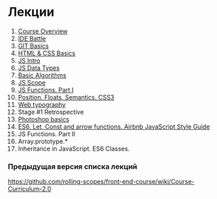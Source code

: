 #  Лекции

1. [Course Overview](https://github.com/rolling-scopes-school/lectures/blob/master/lectures/intro.md) 
2. [IDE Battle](https://github.com/rolling-scopes-school/lectures/blob/master/lectures/IDE-battle.md)
3. [GIT Basics](https://github.com/rolling-scopes-school/lectures/blob/master/lectures/git.md) 
4. [HTML & CSS Basics](https://github.com/rolling-scopes-school/lectures/blob/master/lectures/html-css-basics.md)
5. [JS Intro](https://github.com/rolling-scopes-school/lectures/blob/master/lectures/js-intro.md)
6. [JS Data Types](https://github.com/rolling-scopes-school/lectures/blob/master/lectures/js-data-types.md)
7. [Basic Algorithms](https://github.com/rolling-scopes-school/lectures/blob/master/lectures/basic-algorithms.md)
8. [JS Scope](https://github.com/rolling-scopes-school/lectures/blob/master/lectures/js-scope.md)
9. [JS Functions. Part I](https://github.com/rolling-scopes-school/lectures/blob/master/lectures/js-functions.md)
9. [Position. Floats. Semantics. CSS3](https://github.com/rolling-scopes-school/lectures/blob/master/lectures/position-floats-semantics-css3.md)
10. [Web typography](https://github.com/rolling-scopes-school/lectures/blob/master/lectures/web-typography.md)
11. Stage #1 Retrospective
12. [Photoshop basics](https://github.com/rolling-scopes-school/lectures/blob/master/lectures/photoshop-basics.md)
13. [ES6. Let, Const and arrow functions. Airbnb JavaScript Style Guide](https://github.com/rolling-scopes-school/lectures/blob/master/lectures/es6.md)
14. JS Functions. Part II
15. Array.prototype.*
16. Inheritance in JavaScript. ES6 Classes.


### Предыдущая версия списка лекций
https://github.com/rolling-scopes/front-end-course/wiki/Course-Curriculum-2.0
